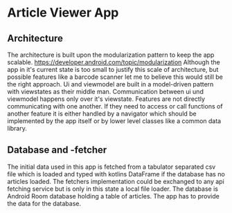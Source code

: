 # Article Viewer App

## Architecture

The architecture is built upon the modularization pattern to keep the app scalable. https://developer.android.com/topic/modularization
Although the app in it's current state is too small to justify this scale of architecture, but possible features like a barcode scanner 
let me to believe this would still be the right approach.
Ui and viewmodel are built in a model-driven pattern with viewstates as their middle man. Communication between ui und viewmodel happens
only over it's viewstate.
Features are not directly communicating with one another. If they need to access or call functions of another feature it is either 
handled by a navigator which should be implemented by the app itself or by lower level classes like a common data library.

## Database and -fetcher

The initial data used in this app is fetched from a tabulator separated csv file which is loaded and typed with kotlins DataFrame if the
database has no articles loaded. The fetchers implementation could be exchanged to any api fetching service but is only in this state a 
local file loader.
The database is Android Room database holding a table of articles. 
The app has to provide the data for the database.